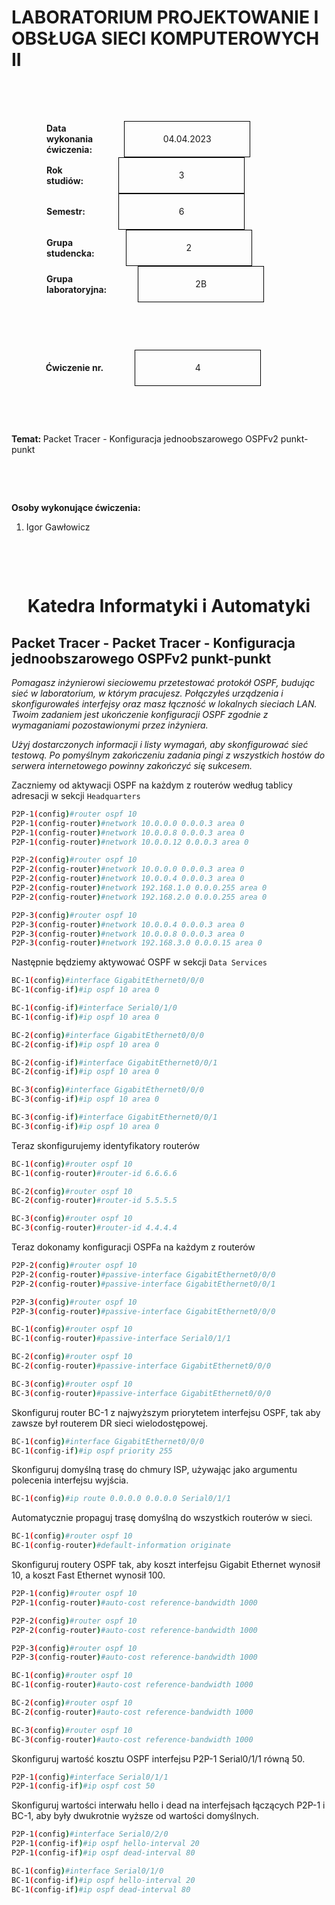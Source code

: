 <style>
h1, h4 {
    border-bottom: 0;
    display:flex;
    flex-direction: column;
    align-items: center;
      }
      
centerer{
    display: grid;
    grid-template-columns: 6fr 1fr 4fr;
    grid-template-rows: 1fr;

}
rectangle{
    border: 1px solid black;
    margin: 0px 50px 0px 50px;
    width: 200px;
    height: 4em;
    display: flex;
    flex-direction: column;
    align-items: center;
    justify-items: center;
}
Ltext{
    margin: auto auto auto 0;
    font-weight: bold;
    margin-left: 4em
}
Rtext{
    margin: auto;
}

row {
    display: flex;
    flex-direction: row;
    align-items: center;
    justify-content: center; 
}
 </style>
<h1>LABORATORIUM PROJEKTOWANIE I OBSŁUGA SIECI KOMPUTEROWYCH II</h1>

&nbsp;

&nbsp;

<style>

</style>

<centerer>
    <Ltext>Data wykonania ćwiczenia:</Ltext>
    <div align="center">
        <rectangle>
            <Rtext>04.04.2023</Rtext>
        </rectangle>
    </div>
</centerer>

<centerer>
    <Ltext>Rok studiów:</Ltext>
    <div align="center">
        <rectangle>
            <Rtext>3</Rtext>
        </rectangle>
    </div>
</centerer>

<centerer>
    <Ltext>Semestr:</Ltext>
    <div align="center">
        <rectangle>
            <Rtext>6</Rtext>
        </rectangle>
    </div>
</centerer>

<centerer>
    <Ltext>Grupa studencka:</Ltext>
    <div align="center">
        <rectangle>
            <Rtext>2</Rtext>
        </rectangle>
    </div>
</centerer>

<centerer>
    <Ltext>Grupa laboratoryjna:</Ltext>
    <div align="center">
        <rectangle>
            <Rtext>2B</Rtext>
        </rectangle>
    </div>
</centerer>

&nbsp;

&nbsp;

<row>
    <b>Ćwiczenie nr.</b>
    <rectangle>
        <Rtext>4</Rtext>
    </rectangle>
</row>

&nbsp;

&nbsp;

<b>Temat: </b> Packet Tracer - Konfiguracja jednoobszarowego OSPFv2 punkt-punkt

&nbsp;

&nbsp;

<b>Osoby wykonujące ćwiczenia: </b>

1. Igor Gawłowicz

&nbsp;

&nbsp;

<h1>Katedra Informatyki i Automatyki</h1>

<div style="page-break-after: always;"></div>

## Packet Tracer - Packet Tracer - Konfiguracja jednoobszarowego OSPFv2 punkt-punkt

_Pomagasz inżynierowi sieciowemu przetestować protokół OSPF, budując sieć w laboratorium, w którym pracujesz. Połączyłeś urządzenia i skonfigurowałeś interfejsy oraz masz łączność w lokalnych sieciach LAN. Twoim zadaniem jest ukończenie konfiguracji OSPF zgodnie z wymaganiami pozostawionymi przez inżyniera._

_Użyj dostarczonych informacji i listy wymagań, aby skonfigurować sieć testową. Po pomyślnym zakończeniu zadania pingi z wszystkich hostów do serwera internetowego powinny zakończyć się sukcesem._

Zaczniemy od aktywacji OSPF na każdym z routerów według tablicy adresacji w sekcji `Headquarters`

```bash
P2P-1(config)#router ospf 10
P2P-1(config-router)#network 10.0.0.0 0.0.0.3 area 0
P2P-1(config-router)#network 10.0.0.8 0.0.0.3 area 0
P2P-1(config-router)#network 10.0.0.12 0.0.0.3 area 0
```

```bash
P2P-2(config)#router ospf 10
P2P-2(config-router)#network 10.0.0.0 0.0.0.3 area 0
P2P-2(config-router)#network 10.0.0.4 0.0.0.3 area 0
P2P-2(config-router)#network 192.168.1.0 0.0.0.255 area 0
P2P-2(config-router)#network 192.168.2.0 0.0.0.255 area 0
```

```bash
P2P-3(config)#router ospf 10
P2P-3(config-router)#network 10.0.0.4 0.0.0.3 area 0
P2P-3(config-router)#network 10.0.0.8 0.0.0.3 area 0
P2P-3(config-router)#network 192.168.3.0 0.0.0.15 area 0
```

Następnie będziemy aktywować OSPF w sekcji `Data Services`

```bash
BC-1(config)#interface GigabitEthernet0/0/0
BC-1(config-if)#ip ospf 10 area 0

BC-1(config-if)#interface Serial0/1/0
BC-1(config-if)#ip ospf 10 area 0
```

```bash
BC-2(config)#interface GigabitEthernet0/0/0
BC-2(config-if)#ip ospf 10 area 0

BC-2(config-if)#interface GigabitEthernet0/0/1
BC-2(config-if)#ip ospf 10 area 0
```

```bash
BC-3(config)#interface GigabitEthernet0/0/0
BC-3(config-if)#ip ospf 10 area 0

BC-3(config-if)#interface GigabitEthernet0/0/1
BC-3(config-if)#ip ospf 10 area 0
```

Teraz skonfigurujemy identyfikatory routerów

```bash
BC-1(config)#router ospf 10
BC-1(config-router)#router-id 6.6.6.6
```

```bash
BC-2(config)#router ospf 10
BC-2(config-router)#router-id 5.5.5.5
```

```bash
BC-3(config)#router ospf 10
BC-3(config-router)#router-id 4.4.4.4
```

Teraz dokonamy konfiguracji OSPFa na każdym z routerów

```bash
P2P-2(config)#router ospf 10
P2P-2(config-router)#passive-interface GigabitEthernet0/0/0
P2P-2(config-router)#passive-interface GigabitEthernet0/0/1
```

```bash
P2P-3(config)#router ospf 10
P2P-3(config-router)#passive-interface GigabitEthernet0/0/0
```

```bash
BC-1(config)#router ospf 10
BC-1(config-router)#passive-interface Serial0/1/1
```

```bash
BC-2(config)#router ospf 10
BC-2(config-router)#passive-interface GigabitEthernet0/0/0
```

```bash
BC-3(config)#router ospf 10
BC-3(config-router)#passive-interface GigabitEthernet0/0/0
```

Skonfiguruj router BC-1 z najwyższym priorytetem interfejsu OSPF, tak aby zawsze był routerem DR sieci wielodostępowej.

```bash
BC-1(config)#interface GigabitEthernet0/0/0
BC-1(config-if)#ip ospf priority 255
```

Skonfiguruj domyślną trasę do chmury ISP, używając jako argumentu polecenia interfejsu wyjścia.

```bash
BC-1(config)#ip route 0.0.0.0 0.0.0.0 Serial0/1/1
```

Automatycznie propaguj trasę domyślną do wszystkich routerów w sieci.

```bash
BC-1(config)#router ospf 10
BC-1(config-router)#default-information originate
```

Skonfiguruj routery OSPF tak, aby koszt interfejsu Gigabit Ethernet wynosił 10, a koszt Fast Ethernet wynosił 100.

```bash
P2P-1(config)#router ospf 10
P2P-1(config-router)#auto-cost reference-bandwidth 1000
```

```bash
P2P-2(config)#router ospf 10
P2P-2(config-router)#auto-cost reference-bandwidth 1000
```

```bash
P2P-3(config)#router ospf 10
P2P-3(config-router)#auto-cost reference-bandwidth 1000
```

```bash
BC-1(config)#router ospf 10
BC-1(config-router)#auto-cost reference-bandwidth 1000
```

```bash
BC-2(config)#router ospf 10
BC-2(config-router)#auto-cost reference-bandwidth 1000
```

```bash
BC-3(config)#router ospf 10
BC-3(config-router)#auto-cost reference-bandwidth 1000
```

Skonfiguruj wartość kosztu OSPF interfejsu P2P-1 Serial0/1/1 równą 50.

```bash
P2P-1(config)#interface Serial0/1/1
P2P-1(config-if)#ip ospf cost 50
```

Skonfiguruj wartości interwału hello i dead na interfejsach łączących P2P-1 i BC-1, aby były dwukrotnie wyższe od wartości domyślnych.

```bash
P2P-1(config)#interface Serial0/2/0
P2P-1(config-if)#ip ospf hello-interval 20
P2P-1(config-if)#ip ospf dead-interval 80
```

```bash
BC-1(config)#interface Serial0/1/0
BC-1(config-if)#ip ospf hello-interval 20
BC-1(config-if)#ip ospf dead-interval 80
```
